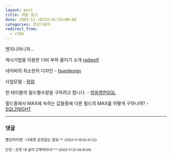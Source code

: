 ```yaml
---
layout: post
title: 개발 참고
date: 2003-11-18T23:55:55+09:00
categories: 전산기술자
redirect_from:
  - /194
---
```


엔지니어니까...

캐시기법을 이용한 디비 부하 줄이기 소개 <a href="http://www.redwolf.pe.kr/myweblog/archives/000230.html" target=bb>redwolf</a>

네이버의 최소한의 디자인 - <a href="http://blog.naver.com/favedesign.do?Redirect=Dlog&Qs=/favedesign/20000340665" target=bb>favedesign</a>

사업모델 - <a href="http://blog.naver.com/ramrhee.do?Redirect=Dlog&Qs=/ramrhee/120000340396" target=bb>람람</a>

한 테이블의 필드별수량을 구하려고 합니다. - <a href="http://blog.naver.com/sql2night.do?Redirect=Dlog&Qs=/sql2night/40000363497" target=bb>밤을향한SQL</a>

필드중에서 MAX에 속하는 값들중에 다른 필드의 MAX를 어떻게 구하나여? - <a href="http://blog.naver.com/sql2night.do?Redirect=Dlog&Qs=/sql2night/40000363477" target=bb>SQL2NIGHT</a>

* * *

### 댓글



<!--- cmt:426 --->
<!--- mail: --->
<!--- parent:0 --->

<small>빨강머리앤 : 나에겐 상관없는 정보 ^^ <small>(2003-11-19 00:47:22)</small></small>


<!--- cmt:427 --->
<!--- mail: --->
<!--- parent:0 --->

<small>단군 : 오옷 내 글이 2개씩이나! ^^ <small>(2003-11-20 06:41:09)</small></small>

